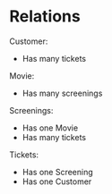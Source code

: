 # Relations

Customer:
  - Has many tickets

Movie:
  - Has many screenings

Screenings:
  - Has one Movie
  - Has many tickets

Tickets:
  - Has one Screening
  - Has one Customer
